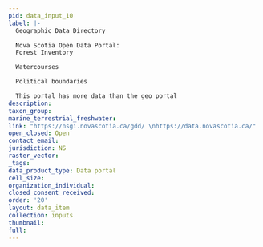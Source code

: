 ```yaml
---
pid: data_input_10
label: |-
  Geographic Data Directory

  Nova Scotia Open Data Portal:
  Forest Inventory

  Watercourses

  Political boundaries

  This portal has more data than the geo portal
description: 
taxon_group: 
marine_terrestrial_freshwater: 
link: "https://nsgi.novascotia.ca/gdd/ \nhttps://data.novascotia.ca/"
open_closed: Open
contact_email: 
jurisdiction: NS
raster_vector: 
_tags: 
data_product_type: Data portal
cell_size: 
organization_individual: 
closed_consent_received: 
order: '20'
layout: data_item
collection: inputs
thumbnail: 
full: 
---
```


